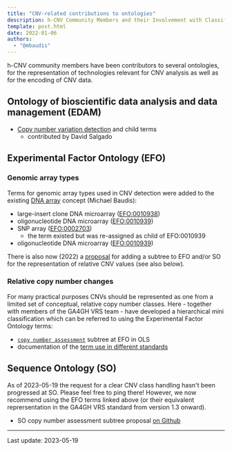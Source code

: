 ```yaml
---
title: "CNV-related contributions to ontologies"
description: h-CNV Community Members and their Involvement with Classifications and Ontologies
template: post.html
date: 2022-01-06
authors:
  - "@mbaudis"
---
```


h-CNV community members have been contributors to several ontologies, for the
representation of technologies relevant for CNV analysis as well as for the
encoding of CNV data.

## Ontology of bioscientific data analysis and data management (EDAM)

* [Copy number variation detection](http://edamontology.org/operation_3961) and
child terms
  - contributed by David Salgado

## Experimental Factor Ontology (EFO)

### Genomic array types

Terms for genomic array types used in CNV detection were added to the existing
[DNA array](http://www.ebi.ac.uk/efo/EFO_0002701) concept (Michael Baudis):
<!--more-->

* large-insert clone DNA microarray ([EFO:0010938](http://www.ebi.ac.uk/efo/EFO_0010938))
* oligonucleotide DNA microarray ([EFO:0010939](http://www.ebi.ac.uk/efo/EFO_0010939))
* SNP array ([EFO:0002703](http://www.ebi.ac.uk/efo/EFO_0002703))
  - the term existed but was re-assigned as child of EFO:0010939
* oligonucleotide DNA microarray ([EFO:0010939](http://www.ebi.ac.uk/efo/EFO_0010939))

There is also now (2022) a [proposal](https://github.com/EBISPOT/efo/issues/1404)
for adding a subtree to EFO and/or SO for the representation of relative CNV
values (see also below).

### Relative copy number changes

For many practical purposes CNVs should be represented as one from a limited set
of conceptual, relative copy number classes. Here - together with members of the
GA4GH VRS team - have developed a hierarchical mini classification which can be
referred to using the Experimental Factor Ontology terms:

* [`copy number assessment`](https://www.ebi.ac.uk/ols4/ontologies/efo/classes/http%253A%252F%252Fwww.ebi.ac.uk%252Fefo%252FEFO_0030063) subtree at EFO in OLS
* documentation of the [term use in different standards](/resources/CNV-annotation-standards/)

## Sequence Ontology (SO)

As of 2023-05-19 the request for a clear CNV class handling hasn't been progressed
at SO. Please feel free to ping there! However, we now recommend using the EFO terms
linked above (or their equivalent reprersentation in the GA4GH VRS standard from 
version 1.3 onward).

* SO copy number assessment subtree proposal [on Github](https://github.com/The-Sequence-Ontology/SO-Ontologies/issues/568)

---
 
Last update: 2023-05-19



